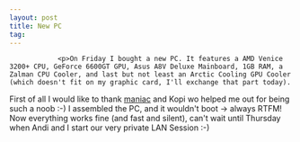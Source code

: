 ```yaml
---
layout: post
title: New PC
tag: 
---
```



                <p>On Friday I bought a new PC. It features a AMD Venice 3200+ CPU, GeForce 6600GT GPU, Asus A8V Deluxe Mainboard, 1GB RAM, a Zalman CPU Cooler, and last but not least an Arctic Cooling GPU Cooler (which doesn't fit on my graphic card, I'll exchange that part today).
First of all I would like to thank <a href="http://toomaniac.com">maniac</a> and Kopi wo helped me out for being such a noob :-) I assembled the PC, and it wouldn't boot -&gt; always RTFM! Now everything works fine (and fast and silent), can't wait until Thursday when Andi and I start our very private LAN Session :-)</p>
            
